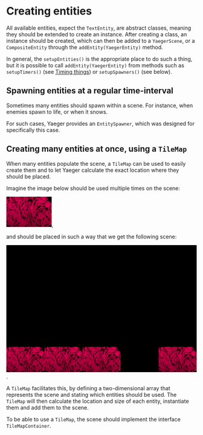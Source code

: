 # Creating entities

All available entities, expect the `TextEntity`, are abstract classes, meaning
they should be extended to create an instance. After creating a class, an
instance should be created, which can then be added to a `YaegerScene`, or a
`CompositeEntity` through the `addEntity(YaegerEntity)` method.

In general, the `setupEntities()` is the appropriate place to do such a
thing, but it is possible to call `addEntity(YaegerEntity)` from methods such
as `setupTimers()` (see [Timing things](timing-things.md)) or `setupSpawners()`
(see below).

## Spawning entities at a regular time-interval

Sometimes many entities should spawn within a scene. For instance, when enemies
spawn to life, or when it snows.

For such cases, Yaeger provides an `EntitySpawner`, which was designed for
specifically this case.

## Creating many entities at once, using a `TileMap`

When many entities populate the scene, a `TileMap` can be used to easily
create them and to let Yaeger calculate the exact location where they should
be placed.

Imagine the image below should be used multiple times on the scene:

![A tile](images/tile.png),

and should be placed in such a way that we get the following scene:

![A scene with tiles](images/tile-scene.png).

A `TileMap` facilitates this, by defining a two-dimensional array that
represents the scene and stating which entities should be used. The
`TileMap` will then calculate the location and size of each entity,
instantiate them and add them to the scene.

To be able to use a `TileMap`, the scene should implement the interface
`TileMapContainer`.



